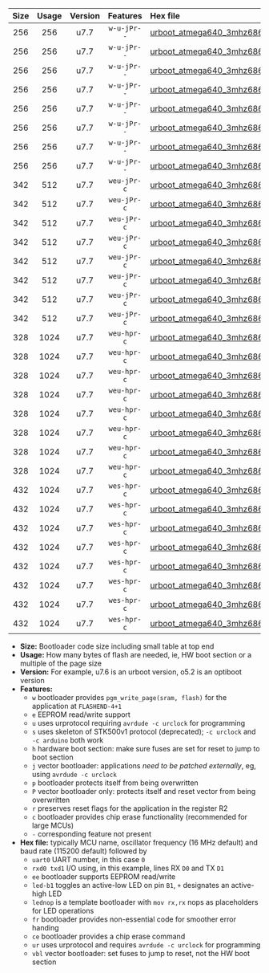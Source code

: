 |Size|Usage|Version|Features|Hex file|
|:-:|:-:|:-:|:-:|:--|
|256|256|u7.7|`w-u-jPr--`|[urboot_atmega640_3mhz6864_4800bps_uart0_rxe0_txe1_led+b7_fr_ur_vbl.hex](https://raw.githubusercontent.com/stefanrueger/urboot.hex/main/mcus/atmega640/fcpu_3mhz6864/4800_bps/urboot_atmega640_3mhz6864_4800bps_uart0_rxe0_txe1_led+b7_fr_ur_vbl.hex)|
|256|256|u7.7|`w-u-jPr--`|[urboot_atmega640_3mhz6864_4800bps_uart0_rxe0_txe1_lednop_fr_ur_vbl.hex](https://raw.githubusercontent.com/stefanrueger/urboot.hex/main/mcus/atmega640/fcpu_3mhz6864/4800_bps/urboot_atmega640_3mhz6864_4800bps_uart0_rxe0_txe1_lednop_fr_ur_vbl.hex)|
|256|256|u7.7|`w-u-jPr--`|[urboot_atmega640_3mhz6864_4800bps_uart1_rxd2_txd3_led+b7_fr_ur_vbl.hex](https://raw.githubusercontent.com/stefanrueger/urboot.hex/main/mcus/atmega640/fcpu_3mhz6864/4800_bps/urboot_atmega640_3mhz6864_4800bps_uart1_rxd2_txd3_led+b7_fr_ur_vbl.hex)|
|256|256|u7.7|`w-u-jPr--`|[urboot_atmega640_3mhz6864_4800bps_uart1_rxd2_txd3_lednop_fr_ur_vbl.hex](https://raw.githubusercontent.com/stefanrueger/urboot.hex/main/mcus/atmega640/fcpu_3mhz6864/4800_bps/urboot_atmega640_3mhz6864_4800bps_uart1_rxd2_txd3_lednop_fr_ur_vbl.hex)|
|256|256|u7.7|`w-u-jPr--`|[urboot_atmega640_3mhz6864_4800bps_uart2_rxh0_txh1_led+b7_fr_ur_vbl.hex](https://raw.githubusercontent.com/stefanrueger/urboot.hex/main/mcus/atmega640/fcpu_3mhz6864/4800_bps/urboot_atmega640_3mhz6864_4800bps_uart2_rxh0_txh1_led+b7_fr_ur_vbl.hex)|
|256|256|u7.7|`w-u-jPr--`|[urboot_atmega640_3mhz6864_4800bps_uart2_rxh0_txh1_lednop_fr_ur_vbl.hex](https://raw.githubusercontent.com/stefanrueger/urboot.hex/main/mcus/atmega640/fcpu_3mhz6864/4800_bps/urboot_atmega640_3mhz6864_4800bps_uart2_rxh0_txh1_lednop_fr_ur_vbl.hex)|
|256|256|u7.7|`w-u-jPr--`|[urboot_atmega640_3mhz6864_4800bps_uart3_rxj0_txj1_led+b7_fr_ur_vbl.hex](https://raw.githubusercontent.com/stefanrueger/urboot.hex/main/mcus/atmega640/fcpu_3mhz6864/4800_bps/urboot_atmega640_3mhz6864_4800bps_uart3_rxj0_txj1_led+b7_fr_ur_vbl.hex)|
|256|256|u7.7|`w-u-jPr--`|[urboot_atmega640_3mhz6864_4800bps_uart3_rxj0_txj1_lednop_fr_ur_vbl.hex](https://raw.githubusercontent.com/stefanrueger/urboot.hex/main/mcus/atmega640/fcpu_3mhz6864/4800_bps/urboot_atmega640_3mhz6864_4800bps_uart3_rxj0_txj1_lednop_fr_ur_vbl.hex)|
|342|512|u7.7|`weu-jPr-c`|[urboot_atmega640_3mhz6864_4800bps_uart0_rxe0_txe1_ee_led+b7_fr_ce_ur_vbl.hex](https://raw.githubusercontent.com/stefanrueger/urboot.hex/main/mcus/atmega640/fcpu_3mhz6864/4800_bps/urboot_atmega640_3mhz6864_4800bps_uart0_rxe0_txe1_ee_led+b7_fr_ce_ur_vbl.hex)|
|342|512|u7.7|`weu-jPr-c`|[urboot_atmega640_3mhz6864_4800bps_uart0_rxe0_txe1_ee_lednop_fr_ce_ur_vbl.hex](https://raw.githubusercontent.com/stefanrueger/urboot.hex/main/mcus/atmega640/fcpu_3mhz6864/4800_bps/urboot_atmega640_3mhz6864_4800bps_uart0_rxe0_txe1_ee_lednop_fr_ce_ur_vbl.hex)|
|342|512|u7.7|`weu-jPr-c`|[urboot_atmega640_3mhz6864_4800bps_uart1_rxd2_txd3_ee_led+b7_fr_ce_ur_vbl.hex](https://raw.githubusercontent.com/stefanrueger/urboot.hex/main/mcus/atmega640/fcpu_3mhz6864/4800_bps/urboot_atmega640_3mhz6864_4800bps_uart1_rxd2_txd3_ee_led+b7_fr_ce_ur_vbl.hex)|
|342|512|u7.7|`weu-jPr-c`|[urboot_atmega640_3mhz6864_4800bps_uart1_rxd2_txd3_ee_lednop_fr_ce_ur_vbl.hex](https://raw.githubusercontent.com/stefanrueger/urboot.hex/main/mcus/atmega640/fcpu_3mhz6864/4800_bps/urboot_atmega640_3mhz6864_4800bps_uart1_rxd2_txd3_ee_lednop_fr_ce_ur_vbl.hex)|
|342|512|u7.7|`weu-jPr-c`|[urboot_atmega640_3mhz6864_4800bps_uart2_rxh0_txh1_ee_led+b7_fr_ce_ur_vbl.hex](https://raw.githubusercontent.com/stefanrueger/urboot.hex/main/mcus/atmega640/fcpu_3mhz6864/4800_bps/urboot_atmega640_3mhz6864_4800bps_uart2_rxh0_txh1_ee_led+b7_fr_ce_ur_vbl.hex)|
|342|512|u7.7|`weu-jPr-c`|[urboot_atmega640_3mhz6864_4800bps_uart2_rxh0_txh1_ee_lednop_fr_ce_ur_vbl.hex](https://raw.githubusercontent.com/stefanrueger/urboot.hex/main/mcus/atmega640/fcpu_3mhz6864/4800_bps/urboot_atmega640_3mhz6864_4800bps_uart2_rxh0_txh1_ee_lednop_fr_ce_ur_vbl.hex)|
|342|512|u7.7|`weu-jPr-c`|[urboot_atmega640_3mhz6864_4800bps_uart3_rxj0_txj1_ee_led+b7_fr_ce_ur_vbl.hex](https://raw.githubusercontent.com/stefanrueger/urboot.hex/main/mcus/atmega640/fcpu_3mhz6864/4800_bps/urboot_atmega640_3mhz6864_4800bps_uart3_rxj0_txj1_ee_led+b7_fr_ce_ur_vbl.hex)|
|342|512|u7.7|`weu-jPr-c`|[urboot_atmega640_3mhz6864_4800bps_uart3_rxj0_txj1_ee_lednop_fr_ce_ur_vbl.hex](https://raw.githubusercontent.com/stefanrueger/urboot.hex/main/mcus/atmega640/fcpu_3mhz6864/4800_bps/urboot_atmega640_3mhz6864_4800bps_uart3_rxj0_txj1_ee_lednop_fr_ce_ur_vbl.hex)|
|328|1024|u7.7|`weu-hpr-c`|[urboot_atmega640_3mhz6864_4800bps_uart0_rxe0_txe1_ee_led+b7_fr_ce_ur.hex](https://raw.githubusercontent.com/stefanrueger/urboot.hex/main/mcus/atmega640/fcpu_3mhz6864/4800_bps/urboot_atmega640_3mhz6864_4800bps_uart0_rxe0_txe1_ee_led+b7_fr_ce_ur.hex)|
|328|1024|u7.7|`weu-hpr-c`|[urboot_atmega640_3mhz6864_4800bps_uart0_rxe0_txe1_ee_lednop_fr_ce_ur.hex](https://raw.githubusercontent.com/stefanrueger/urboot.hex/main/mcus/atmega640/fcpu_3mhz6864/4800_bps/urboot_atmega640_3mhz6864_4800bps_uart0_rxe0_txe1_ee_lednop_fr_ce_ur.hex)|
|328|1024|u7.7|`weu-hpr-c`|[urboot_atmega640_3mhz6864_4800bps_uart1_rxd2_txd3_ee_led+b7_fr_ce_ur.hex](https://raw.githubusercontent.com/stefanrueger/urboot.hex/main/mcus/atmega640/fcpu_3mhz6864/4800_bps/urboot_atmega640_3mhz6864_4800bps_uart1_rxd2_txd3_ee_led+b7_fr_ce_ur.hex)|
|328|1024|u7.7|`weu-hpr-c`|[urboot_atmega640_3mhz6864_4800bps_uart1_rxd2_txd3_ee_lednop_fr_ce_ur.hex](https://raw.githubusercontent.com/stefanrueger/urboot.hex/main/mcus/atmega640/fcpu_3mhz6864/4800_bps/urboot_atmega640_3mhz6864_4800bps_uart1_rxd2_txd3_ee_lednop_fr_ce_ur.hex)|
|328|1024|u7.7|`weu-hpr-c`|[urboot_atmega640_3mhz6864_4800bps_uart2_rxh0_txh1_ee_led+b7_fr_ce_ur.hex](https://raw.githubusercontent.com/stefanrueger/urboot.hex/main/mcus/atmega640/fcpu_3mhz6864/4800_bps/urboot_atmega640_3mhz6864_4800bps_uart2_rxh0_txh1_ee_led+b7_fr_ce_ur.hex)|
|328|1024|u7.7|`weu-hpr-c`|[urboot_atmega640_3mhz6864_4800bps_uart2_rxh0_txh1_ee_lednop_fr_ce_ur.hex](https://raw.githubusercontent.com/stefanrueger/urboot.hex/main/mcus/atmega640/fcpu_3mhz6864/4800_bps/urboot_atmega640_3mhz6864_4800bps_uart2_rxh0_txh1_ee_lednop_fr_ce_ur.hex)|
|328|1024|u7.7|`weu-hpr-c`|[urboot_atmega640_3mhz6864_4800bps_uart3_rxj0_txj1_ee_led+b7_fr_ce_ur.hex](https://raw.githubusercontent.com/stefanrueger/urboot.hex/main/mcus/atmega640/fcpu_3mhz6864/4800_bps/urboot_atmega640_3mhz6864_4800bps_uart3_rxj0_txj1_ee_led+b7_fr_ce_ur.hex)|
|328|1024|u7.7|`weu-hpr-c`|[urboot_atmega640_3mhz6864_4800bps_uart3_rxj0_txj1_ee_lednop_fr_ce_ur.hex](https://raw.githubusercontent.com/stefanrueger/urboot.hex/main/mcus/atmega640/fcpu_3mhz6864/4800_bps/urboot_atmega640_3mhz6864_4800bps_uart3_rxj0_txj1_ee_lednop_fr_ce_ur.hex)|
|432|1024|u7.7|`wes-hpr-c`|[urboot_atmega640_3mhz6864_4800bps_uart0_rxe0_txe1_ee_led+b7_fr_ce.hex](https://raw.githubusercontent.com/stefanrueger/urboot.hex/main/mcus/atmega640/fcpu_3mhz6864/4800_bps/urboot_atmega640_3mhz6864_4800bps_uart0_rxe0_txe1_ee_led+b7_fr_ce.hex)|
|432|1024|u7.7|`wes-hpr-c`|[urboot_atmega640_3mhz6864_4800bps_uart0_rxe0_txe1_ee_lednop_fr_ce.hex](https://raw.githubusercontent.com/stefanrueger/urboot.hex/main/mcus/atmega640/fcpu_3mhz6864/4800_bps/urboot_atmega640_3mhz6864_4800bps_uart0_rxe0_txe1_ee_lednop_fr_ce.hex)|
|432|1024|u7.7|`wes-hpr-c`|[urboot_atmega640_3mhz6864_4800bps_uart1_rxd2_txd3_ee_led+b7_fr_ce.hex](https://raw.githubusercontent.com/stefanrueger/urboot.hex/main/mcus/atmega640/fcpu_3mhz6864/4800_bps/urboot_atmega640_3mhz6864_4800bps_uart1_rxd2_txd3_ee_led+b7_fr_ce.hex)|
|432|1024|u7.7|`wes-hpr-c`|[urboot_atmega640_3mhz6864_4800bps_uart1_rxd2_txd3_ee_lednop_fr_ce.hex](https://raw.githubusercontent.com/stefanrueger/urboot.hex/main/mcus/atmega640/fcpu_3mhz6864/4800_bps/urboot_atmega640_3mhz6864_4800bps_uart1_rxd2_txd3_ee_lednop_fr_ce.hex)|
|432|1024|u7.7|`wes-hpr-c`|[urboot_atmega640_3mhz6864_4800bps_uart2_rxh0_txh1_ee_led+b7_fr_ce.hex](https://raw.githubusercontent.com/stefanrueger/urboot.hex/main/mcus/atmega640/fcpu_3mhz6864/4800_bps/urboot_atmega640_3mhz6864_4800bps_uart2_rxh0_txh1_ee_led+b7_fr_ce.hex)|
|432|1024|u7.7|`wes-hpr-c`|[urboot_atmega640_3mhz6864_4800bps_uart2_rxh0_txh1_ee_lednop_fr_ce.hex](https://raw.githubusercontent.com/stefanrueger/urboot.hex/main/mcus/atmega640/fcpu_3mhz6864/4800_bps/urboot_atmega640_3mhz6864_4800bps_uart2_rxh0_txh1_ee_lednop_fr_ce.hex)|
|432|1024|u7.7|`wes-hpr-c`|[urboot_atmega640_3mhz6864_4800bps_uart3_rxj0_txj1_ee_led+b7_fr_ce.hex](https://raw.githubusercontent.com/stefanrueger/urboot.hex/main/mcus/atmega640/fcpu_3mhz6864/4800_bps/urboot_atmega640_3mhz6864_4800bps_uart3_rxj0_txj1_ee_led+b7_fr_ce.hex)|
|432|1024|u7.7|`wes-hpr-c`|[urboot_atmega640_3mhz6864_4800bps_uart3_rxj0_txj1_ee_lednop_fr_ce.hex](https://raw.githubusercontent.com/stefanrueger/urboot.hex/main/mcus/atmega640/fcpu_3mhz6864/4800_bps/urboot_atmega640_3mhz6864_4800bps_uart3_rxj0_txj1_ee_lednop_fr_ce.hex)|

- **Size:** Bootloader code size including small table at top end
- **Usage:** How many bytes of flash are needed, ie, HW boot section or a multiple of the page size
- **Version:** For example, u7.6 is an urboot version, o5.2 is an optiboot version
- **Features:**
  + `w` bootloader provides `pgm_write_page(sram, flash)` for the application at `FLASHEND-4+1`
  + `e` EEPROM read/write support
  + `u` uses urprotocol requiring `avrdude -c urclock` for programming
  + `s` uses skeleton of STK500v1 protocol (deprecated); `-c urclock` and `-c arduino` both work
  + `h` hardware boot section: make sure fuses are set for reset to jump to boot section
  + `j` vector bootloader: applications *need to be patched externally*, eg, using `avrdude -c urclock`
  + `p` bootloader protects itself from being overwritten
  + `P` vector bootloader only: protects itself and reset vector from being overwritten
  + `r` preserves reset flags for the application in the register R2
  + `c` bootloader provides chip erase functionality (recommended for large MCUs)
  + `-` corresponding feature not present
- **Hex file:** typically MCU name, oscillator frequency (16 MHz default) and baud rate (115200 default) followed by
  + `uart0` UART number, in this case `0`
  + `rxd0 txd1` I/O using, in this example, lines RX `D0` and TX `D1`
  + `ee` bootloader supports EEPROM read/write
  + `led-b1` toggles an active-low LED on pin `B1`, `+` designates an active-high LED
  + `lednop` is a template bootloader with `mov rx,rx` nops as placeholders for LED operations
  + `fr` bootloader provides non-essential code for smoother error handing
  + `ce` bootloader provides a chip erase command
  + `ur` uses urprotocol and requires `avrdude -c urclock` for programming
  + `vbl` vector bootloader: set fuses to jump to reset, not the HW boot section

